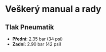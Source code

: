 # Veškerý manual a rady 

## Tlak Pneumatik
- **Přední:** 2.35 bar (34 psi)
- **Zadní:** 2.90 bar (42 psi)
